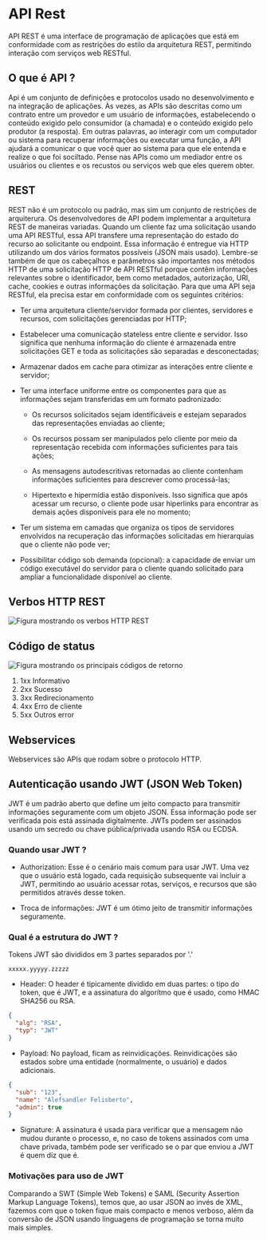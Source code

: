 # API Rest

API REST é uma interface de programação de aplicações que está em conformidade com as restrições do estilo da arquitetura REST, permitindo interação com serviços web RESTful.

## O que é API ?

Api é um conjunto de definições e protocolos usado no desenvolvimento e na integração de aplicações. Às vezes, as APIs são descritas como um contrato entre um provedor e um usuário de informações, estabelecendo o conteúdo exigido pelo consumidor (a chamada) e o conteúdo exigido pelo produtor (a resposta).
Em outras palavras, ao interagir com um computador ou sistema para recuperar informações ou executar uma função, a API ajudará a comunicar o que você quer ao sistema para que ele entenda e realize o que foi sociltado.
Pense nas APIs como um mediador entre os usuários ou clientes e os recustos ou serviços web que eles querem obter.

## REST

REST não é um protocolo ou padrão, mas sim um conjunto de restrições de arquiterura. Os desenvolvedores de API podem implementar a arquitetura REST de maneiras variadas.
Quando um cliente faz uma solicitação usando uma API RESTful, essa API transfere uma representação do estado do recurso ao solicitante ou endpoint. Essa informação é entregue via HTTP utilizando um dos vários formatos possíveis (JSON mais usado).
Lembre-se também de que os cabeçalhos e parâmetros são importantes nos métodos HTTP de uma solicitação HTTP de API RESTful porque contêm informações relevantes sobre o identificador, bem como metadados, autorização, URI, cache, cookies e outras informações da solicitação.
Para que uma API seja RESTful, ela precisa estar em conformidade com os seguintes critérios:

- Ter uma arquitetura cliente/servidor formada por clientes, servidores e recursos, com solicitações gerenciadas por HTTP;

- Estabelecer uma comunicação stateless entre cliente e servidor. Isso significa que nenhuma informação do cliente é armazenada entre solicitações GET e toda as solicitações são separadas e desconectadas;

- Armazenar dados em cache para otimizar as interações entre cliente e servidor;

- Ter uma interface uniforme entre os componentes para que as informações sejam transferidas em um formato padronizado:

  - Os recursos solicitados sejam identificáveis e estejam separados das representações enviadas ao cliente;

  - Os recursos possam ser manipulados pelo cliente por meio da representação recebida com informações suficientes para tais ações;

  - As mensagens autodescritivas retornadas ao cliente contenham informações suficientes para descrever como processá-las;

  - Hipertexto e hipermídia estão disponíveis. Isso significa que após acessar um recurso, o cliente pode usar hiperlinks para encontrar as demais ações disponíveis para ele no momento;

- Ter um sistema em camadas que organiza os tipos de servidores envolvidos na recuperação das informações solicitadas em hierarquias que o cliente não pode ver;

- Possibilitar código sob demanda (opcional): a capacidade de enviar um código executável do servidor para o cliente quando solicitado para ampliar a funcionalidade disponível ao cliente.

## Verbos HTTP REST

![Figura mostrando os verbos HTTP REST](https://www.devopsschool.com/blog/wp-content/uploads/2018/09/http-method-put-post.jpg)

## Código de status

![Figura mostrando os principais códigos de retorno](https://www.devopsschool.com/blog/wp-content/uploads/2020/04/curl-http-rest-api-request-response.jpg)

1. 1xx Informativo
2. 2xx Sucesso
3. 3xx Redirecionamento
4. 4xx Erro de cliente
5. 5xx Outros error

## Webservices

Webservices são APIs que rodam sobre o protocolo HTTP.

## Autenticação usando JWT (JSON Web Token)

JWT é um padrão aberto que define um jeito compacto para transmitir informações seguramente com um objeto JSON. Essa informação pode ser verificada pois está assinada digitalmente. JWTs podem ser assinados usando um secredo ou chave pública/privada usando RSA ou ECDSA.

### Quando usar JWT ?

- Authorization: Esse é o cenário mais comum para usar JWT. Uma vez que o usuário está logado, cada requisição subsequente vai incluir a JWT, permitindo ao usuário acessar rotas, serviços, e recursos que são permitidos através desse token.

- Troca de informações: JWT é um ótimo jeito de transmitir informações seguramente.

### Qual é a estrutura do JWT ?

Tokens JWT são divididos em 3 partes separados por '.'

```
xxxxx.yyyyy.zzzzz
```

- Header: O header é tipicamente dividido em duas partes: o tipo do token, que é JWT, e a assinatura do algorítmo que é usado, como HMAC SHA256 ou RSA.

```json
{
  "alg": "RSA",
  "typ": "JWT"
}
```

- Payload: No payload, ficam as reinvidicações. Reinvidicações são estados sobre uma entidade (normalmente, o usuário) e dados adicionais.

```json
{
  "sub": "123",
  "name": "Alefsandler Felisberto",
  "admin": true
}
```

- Signature: A assinatura é usada para verificar que a mensagem não mudou durante o processo, e, no caso de tokens assinados com uma chave privada, também pode ser verificado se o par que enviou a JWT é quem diz que é.

### Motivações para uso de JWT

Comparando a SWT (Simple Web Tokens) e SAML (Security Assertion Markup Language Tokens), temos que, ao usar JSON ao invés de XML, fazemos com que o token fique mais compacto e menos verboso, além da conversão de JSON usando linguagens de programação se torna muito mais simples.
